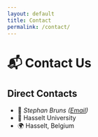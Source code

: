 ```yaml
---
layout: default
title: Contact
permalink: /contact/
---
```


# 📬 Contact Us
<!--
 <div class="contact-container">
  <div class="contact-form">
    <h2>Send a Message</h2>
    <form action="https://formspree.io/f/yourformid" method="POST">
      <div class="form-group">
        <input type="text" name="name" placeholder="Your name" required>
      </div>
      
      <div class="form-group">
        <input type="email" name="email" placeholder="Email address" required>
      </div>
      
      <div class="form-group">
        <textarea name="message" placeholder="Your message..." required></textarea>
      </div>
      
      <button type="submit">Send Message →</button>
    </form>
  </div>
  -->

  <div class="contact-info">
    <h2>Direct Contacts</h2>
    <ul class="compact-contact-list">
      <li>
        <span class="contact-icon">📧</span>
        <em> Stephan Bruns (<a href="mailto:stephan.bruns@uhasselt.be">Email</a>)</em>
      </li>
      <li>
        <span class="contact-icon">🏢</span>
        Hasselt University
      </li>
      <li>
        <span class="contact-icon">🌍</span>
        Hasselt, Belgium
      </li>
    </ul>
  </div>
<!--</div>
-->
